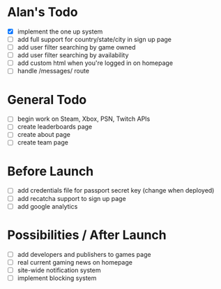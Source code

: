 # Alan's Todo
- [X] implement the one up system
- [ ] add full support for country/state/city in sign up page
- [ ] add user filter searching by game owned
- [ ] add user filter searching by availability
- [ ] add custom html when you're logged in on homepage
- [ ] handle /messages/ route

# General Todo
- [ ] begin work on Steam, Xbox, PSN, Twitch APIs
- [ ] create leaderboards page
- [ ] create about page
- [ ] create team page

# Before Launch
- [ ] add credentials file for passport secret key (change when deployed)
- [ ] add recatcha support to sign up page
- [ ] add google analytics

# Possibilities / After Launch
- [ ] add developers and publishers to games page
- [ ] real current gaming news on homepage
- [ ] site-wide notification system
- [ ] implement blocking system
